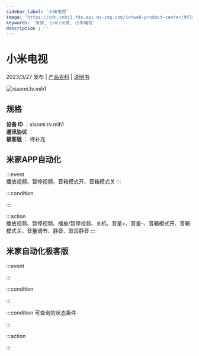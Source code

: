 ```yaml
---
sidebar_label: '小米电视'
image: 'https://cdn.cnbj1.fds.api.mi-img.com/iotweb-product-center/9f347598320f23a0cd21d234e0e0d893_1661155157542.png?GalaxyAccessKeyId=AKVGLQWBOVIRQ3XLEW&Expires=9223372036854775807&Signature=WfLLMjVUJdO65BWi09X2ZDVhYFY='
keywords: '米家, 小米/米家, 小米电视'
description : ''
---
```

# 小米电视

2023/3/27 发布 | [产品百科](https://home.mi.com/webapp/content/baike/product/index.html?model=xiaomi.tv.mih1/) | [说明书](https://home.mi.com/views/introduction.html?model=xiaomi.tv.mih1&region=cn)

![xiaomi.tv.mih1](https://cdn.cnbj1.fds.api.mi-img.com/iotweb-product-center/9f347598320f23a0cd21d234e0e0d893_1661155157542.png?GalaxyAccessKeyId=AKVGLQWBOVIRQ3XLEW&Expires=9223372036854775807&Signature=WfLLMjVUJdO65BWi09X2ZDVhYFY=)

## 规格  
> 
**设备 ID** ：xiaomi.tv.mih1  
**通讯协议** ：  
**极客版**  ： 待补充 


## 米家APP自动化  

:::event  
播放视频、暂停视频、音箱模式开、音箱模式关
:::

:::condition  

:::

:::action   
播放视频、暂停视频、播放/暂停视频、关机、音量+、音量-、音箱模式开、音箱模式关、音量调节、静音、取消静音
:::

## 米家自动化极客版  

:::event  

:::

:::condition  

:::

:::condition 可查询的状态条件  

:::

:::action  

:::

        
